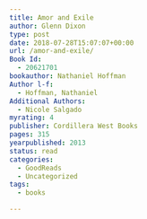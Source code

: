 ```yaml
---
title: Amor and Exile
author: Glenn Dixon
type: post
date: 2018-07-28T15:07:07+00:00
url: /amor-and-exile/
Book Id:
  - 20621701
bookauthor: Nathaniel Hoffman
Author l-f:
  - Hoffman, Nathaniel
Additional Authors:
  - Nicole Salgado
myrating: 4
publisher: Cordillera West Books
pages: 315
yearpublished: 2013
status: read
categories:
  - GoodReads
  - Uncategorized
tags:
  - books

---
```

